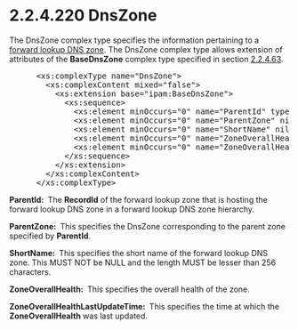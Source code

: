 <html dir="LTR" xmlns:mshelp="http://msdn.microsoft.com/mshelp" xmlns:ddue="http://ddue.schemas.microsoft.com/authoring/2003/5" xmlns:xlink="http://www.w3.org/1999/xlink" xmlns:tool="http://www.microsoft.com/tooltip">
 <body>
 <div id="header">
 <h1 class="heading">2.2.4.220 DnsZone</h1>
 </div>
 <div id="mainSection">
 <div id="mainBody">
 <div id="allHistory" class="saveHistory"></div>
 <div id="sectionSection0" class="section" name="collapseableSection">
 

<p>The DnsZone complex type specifies the information
pertaining to a <a href="21b4a631-8f28-420f-822f-c5f879d5046e.md#gt_2993684a-cc67-43b9-9bb5-185df1582055">forward
lookup DNS zone</a>. The DnsZone complex type allows extension of attributes of
the <b>BaseDnsZone</b> complex type specified in section <a href="8fba2a4f-ae99-4aa4-857d-3647275c61c1.md">2.2.4.63</a>.</p>

<dl>
<dd>
<div><pre> &lt;xs:complexType name=&quot;DnsZone&quot;&gt;
   &lt;xs:complexContent mixed=&quot;false&quot;&gt;
     &lt;xs:extension base=&quot;ipam:BaseDnsZone&quot;&gt;
       &lt;xs:sequence&gt;
         &lt;xs:element minOccurs=&quot;0&quot; name=&quot;ParentId&quot; type=&quot;xsd:long&quot; /&gt;
         &lt;xs:element minOccurs=&quot;0&quot; name=&quot;ParentZone&quot; nillable=&quot;true&quot; type=&quot;ipam:DnsZone&quot; /&gt;
         &lt;xs:element minOccurs=&quot;0&quot; name=&quot;ShortName&quot; nillable=&quot;true&quot; type=&quot;xsd:string&quot; /&gt;
         &lt;xs:element minOccurs=&quot;0&quot; name=&quot;ZoneOverallHealth&quot; type=&quot;ipam:HealthStatus&quot; /&gt;
         &lt;xs:element minOccurs=&quot;0&quot; name=&quot;ZoneOverallHealthLastUpdateTime&quot; nillable=&quot;true&quot;type=&quot;xsd:dateTime&quot; /&gt;
       &lt;/xs:sequence&gt;
     &lt;/xs:extension&gt;
   &lt;/xs:complexContent&gt;
 &lt;/xs:complexType&gt;
</pre></div>
</dd></dl>

<p><b>ParentId: </b> The <b>RecordId</b> of the forward
lookup zone that is hosting the forward lookup DNS zone in a forward lookup DNS
zone hierarchy. </p>

<p><b>ParentZone: </b> This specifies the DnsZone
corresponding to the parent zone specified by <b>ParentId</b>.</p>

<p><b>ShortName: </b> This specifies the short name of
the forward lookup DNS zone. This MUST NOT be NULL and the length MUST be
lesser than 256 characters.</p>

<p><b>ZoneOverallHealth: </b> This specifies the overall
health of the zone.</p>

<p><b>ZoneOverallHealthLastUpdateTime: </b> This
specifies the time at which the <b>ZoneOverallHealth</b> was last updated.</p>


 </div>
 </div>
 </div>
 </body>
</html>